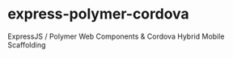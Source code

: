# express-polymer-cordova
ExpressJS / Polymer Web Components &amp; Cordova Hybrid Mobile Scaffolding
